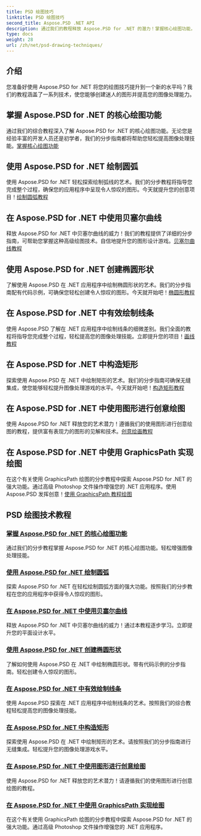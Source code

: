 ```yaml
---
title: PSD 绘图技巧
linktitle: PSD 绘图技巧
second_title: Aspose.PSD .NET API
description: 通过我们的教程释放 Aspose.PSD for .NET 的潜力！掌握核心绘图功能，创建令人惊叹的图形，并提高您的图像处理技能。
type: docs
weight: 28
url: /zh/net/psd-drawing-techniques/
---
```


## 介绍

您准备好使用 Aspose.PSD for .NET 将您的绘图技巧提升到一个新的水平吗？我们的教程涵盖了一系列技术，使您能够创建迷人的图形并提高您的图像处理能力。

## 掌握 Aspose.PSD for .NET 的核心绘图功能

通过我们的综合教程深入了解 Aspose.PSD for .NET 的核心绘图功能。无论您是经验丰富的开发人员还是初学者，我们的分步指南都将帮助您轻松提高图像处理技能。[掌握核心绘图功能](./mastering-core-drawing-features/)

## 使用 Aspose.PSD for .NET 绘制圆弧

使用 Aspose.PSD for .NET 轻松探索绘制弧线的艺术。我们的分步教程将指导您完成整个过程，确保您的应用程序中呈现令人惊叹的图形。今天就提升您的创意项目！[绘制圆弧教程](./drawing-arcs/)

## 在 Aspose.PSD for .NET 中使用贝塞尔曲线

释放 Aspose.PSD for .NET 中贝塞尔曲线的威力！我们的教程提供了详细的分步指南，可帮助您掌握这种高级绘图技术。自信地提升您的图形设计游戏。[贝塞尔曲线教程](./utilizing-bezier-curves/)

## 使用 Aspose.PSD for .NET 创建椭圆形状

了解使用 Aspose.PSD 在 .NET 应用程序中绘制椭圆形状的艺术。我们的分步指南配有代码示例，可确保您轻松创建令人惊叹的图形。今天就开始吧！[椭圆形教程](./creating-elliptical-shapes/)

## 在 Aspose.PSD for .NET 中有效绘制线条

使用 Aspose.PSD 了解在 .NET 应用程序中绘制线条的细微差别。我们全面的教程将指导您完成整个过程，轻松提高您的图像处理技能。立即提升您的项目！[画线教程](./drawing-lines-effectively/)

## 在 Aspose.PSD for .NET 中构造矩形

探索使用 Aspose.PSD 在 .NET 中绘制矩形的艺术。我们的分步指南可确保无缝集成，使您能够轻松提升图像处理游戏的水平。今天就开始吧！[构造矩形教程](./constructing-rectangles/)

## 在 Aspose.PSD for .NET 中使用图形进行创意绘图

使用 Aspose.PSD for .NET 释放您的艺术潜力！遵循我们的使用图形进行创意绘图的教程，提供富有表现力的图形的见解和技术。[创意绘画教程](./creative-drawing-using-graphics/)

## 在 Aspose.PSD for .NET 中使用 GraphicsPath 实现绘图

在这个有关使用 GraphicsPath 绘图的分步教程中探索 Aspose.PSD for .NET 的强大功能。通过高级 Photoshop 文件操作增强您的 .NET 应用程序。使用 Aspose.PSD 发挥创意！[使用 GraphicsPath 教程绘图](./implementing-drawing-with-graphicspath/)

## PSD 绘图技术教程
### [掌握 Aspose.PSD for .NET 的核心绘图功能](./mastering-core-drawing-features/)
通过我们的分步教程掌握 Aspose.PSD for .NET 的核心绘图功能。轻松增强图像处理技能。
### [使用 Aspose.PSD for .NET 绘制圆弧](./drawing-arcs/)
探索 Aspose.PSD for .NET 在轻松绘制圆弧方面的强大功能。按照我们的分步教程在您的应用程序中获得令人惊叹的图形。
### [在 Aspose.PSD for .NET 中使用贝塞尔曲线](./utilizing-bezier-curves/)
释放 Aspose.PSD for .NET 中贝塞尔曲线的威力！通过本教程逐步学习。立即提升您的平面设计水平。
### [使用 Aspose.PSD for .NET 创建椭圆形状](./creating-elliptical-shapes/)
了解如何使用 Aspose.PSD 在 .NET 中绘制椭圆形状。带有代码示例的分步指南。轻松创建令人惊叹的图形。
### [在 Aspose.PSD for .NET 中有效绘制线条](./drawing-lines-effectively/)
使用 Aspose.PSD 探索在 .NET 应用程序中绘制线条的艺术。按照我们的综合教程轻松提高您的图像处理技能。
### [在 Aspose.PSD for .NET 中构造矩形](./constructing-rectangles/)
探索使用 Aspose.PSD 在 .NET 中绘制矩形的艺术。请按照我们的分步指南进行无缝集成。轻松提升您的图像处理游戏水平。
### [在 Aspose.PSD for .NET 中使用图形进行创意绘图](./creative-drawing-using-graphics/)
使用 Aspose.PSD for .NET 释放您的艺术潜力！请遵循我们的使用图形进行创意绘图的教程。
### [在 Aspose.PSD for .NET 中使用 GraphicsPath 实现绘图](./implementing-drawing-with-graphicspath/)
在这个有关使用 GraphicsPath 绘图的分步教程中探索 Aspose.PSD for .NET 的强大功能。通过高级 Photoshop 文件操作增强您的 .NET 应用程序。